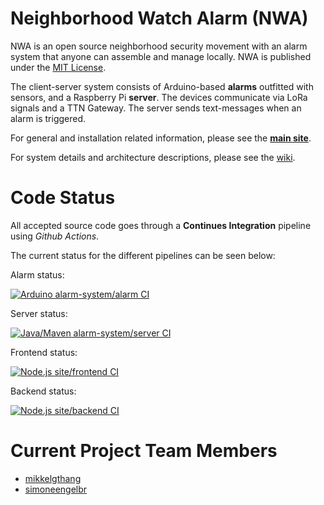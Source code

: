 # Neighborhood Watch Alarm (NWA)
NWA is an open source neighborhood security movement with an alarm system that anyone can assemble and manage locally. NWA is published under the [MIT License](https://github.com/neighborhood-watch-alarm/nwa/blob/master/LICENSE).

The client-server system consists of Arduino-based **alarms** outfitted with sensors, and a Raspberry Pi **server**. The devices communicate via LoRa signals and a TTN Gateway. The server sends text-messages when an alarm is triggered.

For general and installation related information, please see the [**main site**](https://nwa-site.herokuapp.com/).

For system details and architecture descriptions, please see the [wiki](https://github.com/neighborhood-watch-alarm/nwa/wiki).

# Code Status

All accepted source code goes through a **Continues Integration** pipeline using *Github Actions*.

The current status for the different pipelines can be seen below:

Alarm status:

[![Arduino alarm-system/alarm CI](https://github.com/simoneengelbr/nwa/workflows/Arduino%20alarm-system/alarm%20CI/badge.svg)](https://github.com/neighborhood-watch-alarm/nwa/actions?query=workflow%3A%22Arduino+alarm-system%2Falarm+CI%22)

Server status:

[![Java/Maven alarm-system/server CI](https://github.com/simoneengelbr/nwa/workflows/Java/Maven%20alarm-system/server%20CI/badge.svg)](https://github.com/neighborhood-watch-alarm/nwa/actions?query=workflow%3A%22Java%2FMaven+alarm-system%2Fserver+CI%22)

Frontend status:

[![Node.js site/frontend CI](https://github.com/simoneengelbr/nwa/workflows/Node.js%20site/frontend%20CI/badge.svg)](https://github.com/neighborhood-watch-alarm/nwa/actions?query=workflow%3A%22Node.js+site%2Ffrontend+CI%22)

Backend status:

[![Node.js site/backend CI](https://github.com/simoneengelbr/nwa/workflows/Node.js%20site/backend%20CI/badge.svg)](https://github.com/neighborhood-watch-alarm/nwa/actions?query=workflow%3A%22Node.js+site%2Fbackend+CI%22)


# Current Project Team Members
* [mikkelgthang](https://github.com/mikkelgthang)
* [simoneengelbr](https://github.com/simoneengelbr)
